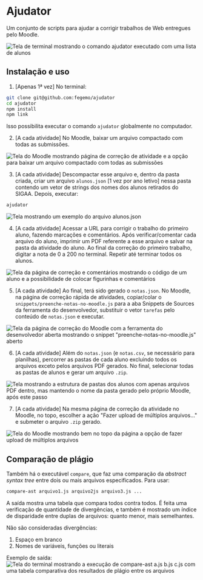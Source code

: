 # Ajudator

Um conjunto de scripts para ajudar a corrigir trabalhos de Web entregues pelo Moodle.

![Tela de terminal mostrando o comando ajudator executado com uma lista de alunos](docs/terminal.webp)


## Instalação e uso

1) [Apenas 1ª vez] No terminal:

```bash
git clone git@github.com:fegemo/ajudator
cd ajudator
npm install
npm link
```

Isso possibilita executar o comando `ajudator` globalmente no computador.

2) [A cada atividade] No Moodle, baixar um arquivo compactado com todas as submissões.

![Tela do Moodle mostrando página de correção de atividade e a opção para baixar um arquivo compactado com todas as submissões](docs/download.webp)


3) [A cada atividade] Descompactar esse arquivo e, dentro da pasta criada, criar um arquivo `alunos.json`
[1 vez por ano letivo] nessa pasta contendo um vetor de strings dos nomes dos alunos retirados do SIGAA.
Depois, executar:

```bash
ajudator
```

![Tela mostrando um exemplo do arquivo alunos.json](docs/alunos-json.webp)

4) [A cada atividade] Acessar a URL para corrigir o trabalho do primeiro aluno, fazendo 
marcações e comentários. Após verificar/comentar cada arquivo do aluno, imprimir um
PDF referente a esse arquivo e salvar na pasta da atividade do aluno. Ao final da
correção do primeiro trabalho, digitar a nota de 0 a 200 no terminal.
Repetir até terminar todos os alunos.

![Tela da página de correção e comentários mostrando o código de um aluno e a possibilidade de colocar figurinhas e comentários](docs/correcao-comentarios.webp)

5) [A cada atividade] Ao final, terá sido gerado o `notas.json`. No Moodle, na página de 
correção rápida de atividades, copiar/colar o `snippets/preenche-notas-no-moodle.js`
para a aba Snippets de Sources da ferramenta do desenvolvedor, substituir o vetor
`tarefas` pelo conteúdo de `notas.json` e executar.

![Tela da página de correção do Moodle com a ferramenta do desenvolvedor aberta mostrando o snippet "preenche-notas-no-moodle.js" aberto](docs/snippet-nota-no-moodle.webp)

6) [A cada atividade] Além do `notas.json` (e `notas.csv`, se necessário para planilhas),
percorrer as pastas de cada aluno excluindo todos os arquivos exceto pelos arquivos
PDF gerados. No final, selecionar todas as pastas de alunos e gerar um arquivo `.zip`.

![Tela mostrando a estrutura de pastas dos alunos com apenas arquivos PDF dentro, mas mantendo o nome da pasta gerado pelo próprio Moodle, após este passo](docs/estrutura-de-pastas-pos-correcao.webp)

7) [A cada atividade] Na mesma página de correção da atividade no Moodle, no topo,
escolher a ação  "Fazer upload de múltiplos arquivos..." e submeter o arquivo `.zip` gerado.

![Tela do Moodle mostrando bem no topo da página a opção de fazer upload de múltiplos arquivos](docs/upload.webp)


## Comparação de plágio

Também há o executável `compare`, que faz uma comparação
da _abstract syntax tree_ entre dois ou mais arquivos especificados. Para usar:

```bash
compare-ast arquivo1.js arquivo2js arquivo3.js ...
```

A saída mostra uma tabela que compara todos contra todos.
É feita uma verificação de quantidade de divergências,
e também é mostrado um índice de disparidade entre
duplas de arquivos: quanto menor, mais semelhantes.

Não são consideradas divergências:
1. Espaço em branco
2. Nomes de variáveis, funções ou literais


Exemplo de saída:
![Tela do terminal mostrando a execução de compare-ast a.js b.js c.js com uma tabela comparativa dos resultados de plágio entre os arquivos](docs/compare-ast.png)